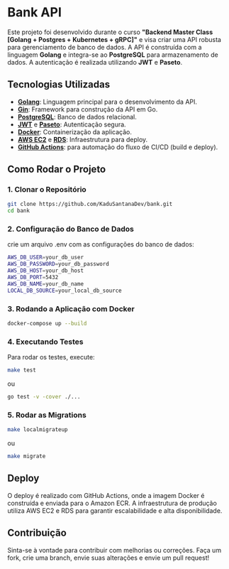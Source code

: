 # Bank API

Este projeto foi desenvolvido durante o curso **"Backend Master Class [Golang + Postgres + Kubernetes + gRPC]"** e visa criar uma API robusta para gerenciamento de banco de dados. A API é construída com a linguagem **Golang** e integra-se ao **PostgreSQL** para armazenamento de dados. A autenticação é realizada utilizando **JWT** e **Paseto**.

## Tecnologias Utilizadas

- **[Golang](https://golang.org/)**: Linguagem principal para o desenvolvimento da API.
- **[Gin](https://github.com/gin-gonic/gin)**: Framework para construção da API em Go.
- **[PostgreSQL](https://www.postgresql.org/)**: Banco de dados relacional.
- **[JWT](https://github.com/golang-jwt/jwt)** e **[Paseto](https://github.com/o1egl/paseto)**: Autenticação segura.
- **[Docker](https://www.docker.com/)**: Containerização da aplicação.
- **[AWS EC2](https://aws.amazon.com/ec2/)** e **[RDS](https://aws.amazon.com/rds/)**: Infraestrutura para deploy.
- **[GitHub Actions](https://github.com/features/actions)**: para automação do fluxo de CI/CD (build e deploy).

## Como Rodar o Projeto

### 1. Clonar o Repositório

```bash
git clone https://github.com/KaduSantanaDev/bank.git
cd bank
```

### 2. Configuração do Banco de Dados
crie um arquivo .env com as configurações do banco de dados:
```bash
AWS_DB_USER=your_db_user
AWS_DB_PASSWORD=your_db_password
AWS_DB_HOST=your_db_host
AWS_DB_PORT=5432
AWS_DB_NAME=your_db_name
LOCAL_DB_SOURCE=your_local_db_source
```

### 3. Rodando a Aplicação com Docker
```bash
docker-compose up --build
```

### 4. Executando Testes
Para rodar os testes, execute:
```bash
make test
```
ou
```bash
go test -v -cover ./...
```
### 5. Rodar as Migrations
```bash
make localmigrateup
```
ou
```bash
make migrate
```

## Deploy

O deploy é realizado com GitHub Actions, onde a imagem Docker é construída e enviada para o Amazon ECR. A infraestrutura de produção utiliza AWS EC2 e RDS para garantir escalabilidade e alta disponibilidade.

## Contribuição

Sinta-se à vontade para contribuir com melhorias ou correções. Faça um fork, crie uma branch, envie suas alterações e envie um pull request!

